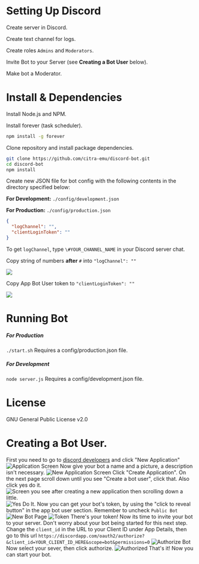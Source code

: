 # Setting Up Discord
Create server in Discord.

Create text channel for logs.

Create roles `Admins` and `Moderators`.

Invite Bot to your Server (see **Creating a Bot User** below).

Make bot a Moderator.

# Install & Dependencies
Install Node.js and NPM.

Install forever (task scheduler).
```sh
npm install -g forever
```
Clone repository and install package dependencies.
```sh
git clone https://github.com/citra-emu/discord-bot.git
cd discord-bot
npm install
```
Create new JSON file for bot config with the following contents in the directory specified below:

**For Development:** `./config/development.json`

**For Production:** `./config/production.json`

```JSON
{
  "logChannel": "",
  "clientLoginToken": ""
} 
```
To get `logChannel`, type `\#YOUR_CHANNEL_NAME` in your Discord server chat.

Copy string of numbers **after** `#` into `"logChannel": ""`

![](http://i.imgur.com/PdcXVCD.png)

Copy App Bot User token to `"clientLoginToken": ""`

![](http://i.imgur.com/YTGZju9.png)

# Running Bot

##### For Production

`./start.sh` Requires a config/production.json file.

##### For Development

`node server.js`   Requires a config/development.json file.

# License
GNU General Public License v2.0

# Creating a Bot User.
First you need to go to [discord developers](https://discordapp.com/developers/applications/me) and click "New Application"
![Application Screen](http://i.imgur.com/FvgfY2Z.png)
Now give your bot a name and a picture, a description isn't necessary.
![New Application Screen](http://i.imgur.com/MOS7yvH.png)
Click "Create Application". On the next page scroll down until you see "Create a bot user", click that. Also click yes do it.
![Screen you see after creating a new application then scrolling down a little.](http://i.imgur.com/YAzK5ml.png)
![Yes Do It.](http://i.imgur.com/vkF6Rxo.png)
Now you can get your bot's token, by using the "click to reveal button" in the app bot user section. Remember to uncheck `Public Bot`
![New Bot Page](http://i.imgur.com/xhKMUVU.png)
![Token](http://i.imgur.com/QwCmJJM.png)
There's your token! Now its time to invite your bot to your server. Don't worry about your bot being started for this next step. Change the `client_id` in the URL to your Client ID under App Details, then go to this url ```https://discordapp.com/oauth2/authorize?&client_id=YOUR_CLIENT_ID_HERE&scope=bot&permissions=0```
![Authorize Bot](http://i.imgur.com/Ggwy0BP.png)
Now select your sever, then click authorize.
![Authorized](http://i.imgur.com/4cqNcs1.png)
That's it! Now you can start your bot.
